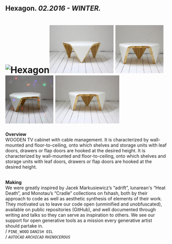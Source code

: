 
## Hexagon. _02.2016 - WINTER._  
# ![Hexagon](/None)<a href="https://ewwgene.github.io/projects/Hexagon/001.jpg"><img src="/projects/Hexagon/001.jpg" height="150"></a> <a href="https://ewwgene.github.io/projects/Hexagon/009.jpg"><img src="/projects/Hexagon/009.jpg" height="150"></a> <a href="https://ewwgene.github.io/projects/Hexagon/010.jpg"><img src="/projects/Hexagon/010.jpg" height="150"></a> <a href="https://ewwgene.github.io/projects/Hexagon/999.jpg"><img src="/projects/Hexagon/999.jpg" height="150"></a>   
**Overview**  
WOODEN TV cabinet with cable management. It is characterized by wall-mounted and floor-to-ceiling, onto which shelves and storage units with leaf doors, drawers or flap doors are hooked at the desired height. It is characterized by wall-mounted and floor-to-ceiling, onto which shelves and storage units with leaf doors, drawers or flap doors are hooked at the desired height.  
<br>
  
**Making**  
We were greatly inspired by Jacek Markusiewicz’s “adrift”, lunarean's “Heat Death”, and Monotau’s “Cradle” collections on fxhash, both by their approach to code as well as aesthetic synthesis of elements of their work. They motivated us to leave our code open (unminified and unobfuscated), available on public repositories (GitHub), and well documented through writing and talks so they can serve as inspiration to others. We see our support for open generative tools as a mission every generative artist should partake in.  
/
`PINE_WOOD` `DANISH OIL`   
/
_`AUTOCAD`_ _`ARCHICAD`_ _`RHINOCEROUS`_   
<br>

